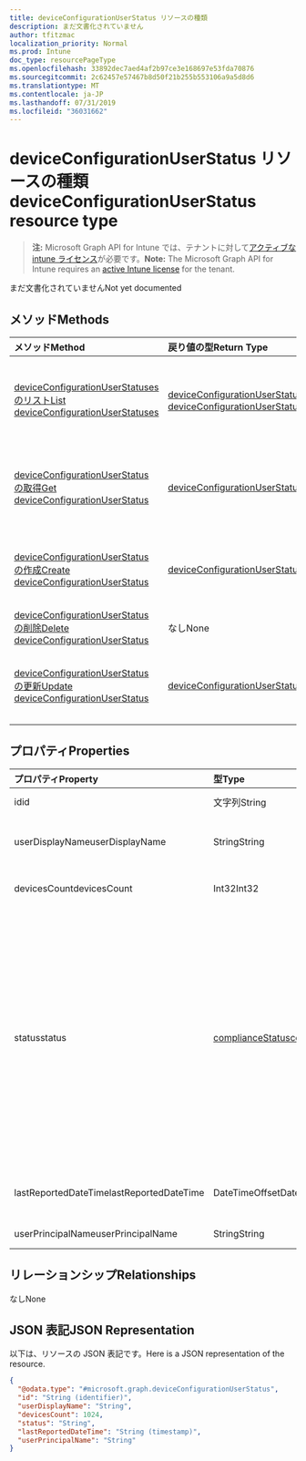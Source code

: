```yaml
---
title: deviceConfigurationUserStatus リソースの種類
description: まだ文書化されていません
author: tfitzmac
localization_priority: Normal
ms.prod: Intune
doc_type: resourcePageType
ms.openlocfilehash: 33892dec7aed4af2b97ce3e168697e53fda70876
ms.sourcegitcommit: 2c62457e57467b8d50f21b255b553106a9a5d8d6
ms.translationtype: MT
ms.contentlocale: ja-JP
ms.lasthandoff: 07/31/2019
ms.locfileid: "36031662"
---
```

# <a name="deviceconfigurationuserstatus-resource-type"></a><span data-ttu-id="36e8a-103">deviceConfigurationUserStatus リソースの種類</span><span class="sxs-lookup"><span data-stu-id="36e8a-103">deviceConfigurationUserStatus resource type</span></span>

> <span data-ttu-id="36e8a-104">**注:** Microsoft Graph API for Intune では、テナントに対して[アクティブな intune ライセンス](https://go.microsoft.com/fwlink/?linkid=839381)が必要です。</span><span class="sxs-lookup"><span data-stu-id="36e8a-104">**Note:** The Microsoft Graph API for Intune requires an [active Intune license](https://go.microsoft.com/fwlink/?linkid=839381) for the tenant.</span></span>

<span data-ttu-id="36e8a-105">まだ文書化されていません</span><span class="sxs-lookup"><span data-stu-id="36e8a-105">Not yet documented</span></span>

## <a name="methods"></a><span data-ttu-id="36e8a-106">メソッド</span><span class="sxs-lookup"><span data-stu-id="36e8a-106">Methods</span></span>
|<span data-ttu-id="36e8a-107">メソッド</span><span class="sxs-lookup"><span data-stu-id="36e8a-107">Method</span></span>|<span data-ttu-id="36e8a-108">戻り値の型</span><span class="sxs-lookup"><span data-stu-id="36e8a-108">Return Type</span></span>|<span data-ttu-id="36e8a-109">説明</span><span class="sxs-lookup"><span data-stu-id="36e8a-109">Description</span></span>|
|:---|:---|:---|
|[<span data-ttu-id="36e8a-110">deviceConfigurationUserStatuses のリスト</span><span class="sxs-lookup"><span data-stu-id="36e8a-110">List deviceConfigurationUserStatuses</span></span>](../api/intune-deviceconfig-deviceconfigurationuserstatus-list.md)|<span data-ttu-id="36e8a-111">[deviceConfigurationUserStatus](../resources/intune-deviceconfig-deviceconfigurationuserstatus.md) コレクション</span><span class="sxs-lookup"><span data-stu-id="36e8a-111">[deviceConfigurationUserStatus](../resources/intune-deviceconfig-deviceconfigurationuserstatus.md) collection</span></span>|<span data-ttu-id="36e8a-112">[deviceConfigurationUserStatus](../resources/intune-deviceconfig-deviceconfigurationuserstatus.md) オブジェクトのプロパティとリレーションシップをリストします。</span><span class="sxs-lookup"><span data-stu-id="36e8a-112">List properties and relationships of the [deviceConfigurationUserStatus](../resources/intune-deviceconfig-deviceconfigurationuserstatus.md) objects.</span></span>|
|[<span data-ttu-id="36e8a-113">deviceConfigurationUserStatus の取得</span><span class="sxs-lookup"><span data-stu-id="36e8a-113">Get deviceConfigurationUserStatus</span></span>](../api/intune-deviceconfig-deviceconfigurationuserstatus-get.md)|[<span data-ttu-id="36e8a-114">deviceConfigurationUserStatus</span><span class="sxs-lookup"><span data-stu-id="36e8a-114">deviceConfigurationUserStatus</span></span>](../resources/intune-deviceconfig-deviceconfigurationuserstatus.md)|<span data-ttu-id="36e8a-115">[deviceConfigurationUserStatus](../resources/intune-deviceconfig-deviceconfigurationuserstatus.md) オブジェクトのプロパティとリレーションシップを読み取ります。</span><span class="sxs-lookup"><span data-stu-id="36e8a-115">Read properties and relationships of the [deviceConfigurationUserStatus](../resources/intune-deviceconfig-deviceconfigurationuserstatus.md) object.</span></span>|
|[<span data-ttu-id="36e8a-116">deviceConfigurationUserStatus の作成</span><span class="sxs-lookup"><span data-stu-id="36e8a-116">Create deviceConfigurationUserStatus</span></span>](../api/intune-deviceconfig-deviceconfigurationuserstatus-create.md)|[<span data-ttu-id="36e8a-117">deviceConfigurationUserStatus</span><span class="sxs-lookup"><span data-stu-id="36e8a-117">deviceConfigurationUserStatus</span></span>](../resources/intune-deviceconfig-deviceconfigurationuserstatus.md)|<span data-ttu-id="36e8a-118">新しい [deviceConfigurationUserStatus](../resources/intune-deviceconfig-deviceconfigurationuserstatus.md) オブジェクトを作成します。</span><span class="sxs-lookup"><span data-stu-id="36e8a-118">Create a new [deviceConfigurationUserStatus](../resources/intune-deviceconfig-deviceconfigurationuserstatus.md) object.</span></span>|
|[<span data-ttu-id="36e8a-119">deviceConfigurationUserStatus の削除</span><span class="sxs-lookup"><span data-stu-id="36e8a-119">Delete deviceConfigurationUserStatus</span></span>](../api/intune-deviceconfig-deviceconfigurationuserstatus-delete.md)|<span data-ttu-id="36e8a-120">なし</span><span class="sxs-lookup"><span data-stu-id="36e8a-120">None</span></span>|<span data-ttu-id="36e8a-121">[deviceConfigurationUserStatus](../resources/intune-deviceconfig-deviceconfigurationuserstatus.md) を削除します。</span><span class="sxs-lookup"><span data-stu-id="36e8a-121">Deletes a [deviceConfigurationUserStatus](../resources/intune-deviceconfig-deviceconfigurationuserstatus.md).</span></span>|
|[<span data-ttu-id="36e8a-122">deviceConfigurationUserStatus の更新</span><span class="sxs-lookup"><span data-stu-id="36e8a-122">Update deviceConfigurationUserStatus</span></span>](../api/intune-deviceconfig-deviceconfigurationuserstatus-update.md)|[<span data-ttu-id="36e8a-123">deviceConfigurationUserStatus</span><span class="sxs-lookup"><span data-stu-id="36e8a-123">deviceConfigurationUserStatus</span></span>](../resources/intune-deviceconfig-deviceconfigurationuserstatus.md)|<span data-ttu-id="36e8a-124">[deviceConfigurationUserStatus](../resources/intune-deviceconfig-deviceconfigurationuserstatus.md) オブジェクトのプロパティを更新します。</span><span class="sxs-lookup"><span data-stu-id="36e8a-124">Update the properties of a [deviceConfigurationUserStatus](../resources/intune-deviceconfig-deviceconfigurationuserstatus.md) object.</span></span>|

## <a name="properties"></a><span data-ttu-id="36e8a-125">プロパティ</span><span class="sxs-lookup"><span data-stu-id="36e8a-125">Properties</span></span>
|<span data-ttu-id="36e8a-126">プロパティ</span><span class="sxs-lookup"><span data-stu-id="36e8a-126">Property</span></span>|<span data-ttu-id="36e8a-127">型</span><span class="sxs-lookup"><span data-stu-id="36e8a-127">Type</span></span>|<span data-ttu-id="36e8a-128">説明</span><span class="sxs-lookup"><span data-stu-id="36e8a-128">Description</span></span>|
|:---|:---|:---|
|<span data-ttu-id="36e8a-129">id</span><span class="sxs-lookup"><span data-stu-id="36e8a-129">id</span></span>|<span data-ttu-id="36e8a-130">文字列</span><span class="sxs-lookup"><span data-stu-id="36e8a-130">String</span></span>|<span data-ttu-id="36e8a-131">エンティティのキー。</span><span class="sxs-lookup"><span data-stu-id="36e8a-131">Key of the entity.</span></span>|
|<span data-ttu-id="36e8a-132">userDisplayName</span><span class="sxs-lookup"><span data-stu-id="36e8a-132">userDisplayName</span></span>|<span data-ttu-id="36e8a-133">String</span><span class="sxs-lookup"><span data-stu-id="36e8a-133">String</span></span>|<span data-ttu-id="36e8a-134">DevicePolicyStatus のユーザー名。</span><span class="sxs-lookup"><span data-stu-id="36e8a-134">User name of the DevicePolicyStatus.</span></span>|
|<span data-ttu-id="36e8a-135">devicesCount</span><span class="sxs-lookup"><span data-stu-id="36e8a-135">devicesCount</span></span>|<span data-ttu-id="36e8a-136">Int32</span><span class="sxs-lookup"><span data-stu-id="36e8a-136">Int32</span></span>|<span data-ttu-id="36e8a-137">そのユーザーのデバイスの数。</span><span class="sxs-lookup"><span data-stu-id="36e8a-137">Devices count for that user.</span></span>|
|<span data-ttu-id="36e8a-138">status</span><span class="sxs-lookup"><span data-stu-id="36e8a-138">status</span></span>|[<span data-ttu-id="36e8a-139">complianceStatus</span><span class="sxs-lookup"><span data-stu-id="36e8a-139">complianceStatus</span></span>](../resources/intune-shared-compliancestatus.md)|<span data-ttu-id="36e8a-140">ポリシー レポートのコンプライアンスの状態。</span><span class="sxs-lookup"><span data-stu-id="36e8a-140">Compliance status of the policy report.</span></span> <span data-ttu-id="36e8a-141">可能な値は、`unknown`、`notApplicable`、`compliant`、`remediated`、`nonCompliant`、`error`、`conflict`、`notAssigned` です。</span><span class="sxs-lookup"><span data-stu-id="36e8a-141">Possible values are: `unknown`, `notApplicable`, `compliant`, `remediated`, `nonCompliant`, `error`, `conflict`, `notAssigned`.</span></span>|
|<span data-ttu-id="36e8a-142">lastReportedDateTime</span><span class="sxs-lookup"><span data-stu-id="36e8a-142">lastReportedDateTime</span></span>|<span data-ttu-id="36e8a-143">DateTimeOffset</span><span class="sxs-lookup"><span data-stu-id="36e8a-143">DateTimeOffset</span></span>|<span data-ttu-id="36e8a-144">ポリシー レポートの最終変更日時。</span><span class="sxs-lookup"><span data-stu-id="36e8a-144">Last modified date time of the policy report.</span></span>|
|<span data-ttu-id="36e8a-145">userPrincipalName</span><span class="sxs-lookup"><span data-stu-id="36e8a-145">userPrincipalName</span></span>|<span data-ttu-id="36e8a-146">String</span><span class="sxs-lookup"><span data-stu-id="36e8a-146">String</span></span>|<span data-ttu-id="36e8a-147">UserPrincipalName。</span><span class="sxs-lookup"><span data-stu-id="36e8a-147">UserPrincipalName.</span></span>|

## <a name="relationships"></a><span data-ttu-id="36e8a-148">リレーションシップ</span><span class="sxs-lookup"><span data-stu-id="36e8a-148">Relationships</span></span>
<span data-ttu-id="36e8a-149">なし</span><span class="sxs-lookup"><span data-stu-id="36e8a-149">None</span></span>

## <a name="json-representation"></a><span data-ttu-id="36e8a-150">JSON 表記</span><span class="sxs-lookup"><span data-stu-id="36e8a-150">JSON Representation</span></span>
<span data-ttu-id="36e8a-151">以下は、リソースの JSON 表記です。</span><span class="sxs-lookup"><span data-stu-id="36e8a-151">Here is a JSON representation of the resource.</span></span>
<!-- {
  "blockType": "resource",
  "keyProperty": "id",
  "@odata.type": "microsoft.graph.deviceConfigurationUserStatus"
}
-->
``` json
{
  "@odata.type": "#microsoft.graph.deviceConfigurationUserStatus",
  "id": "String (identifier)",
  "userDisplayName": "String",
  "devicesCount": 1024,
  "status": "String",
  "lastReportedDateTime": "String (timestamp)",
  "userPrincipalName": "String"
}
```



